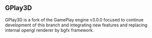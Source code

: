 ## GPlay3D

GPlay3D is a fork of the GamePlay engine v3.0.0 focused to continue development of this branch and integrating new features and replacing internal opengl renderer by bgfx framework.